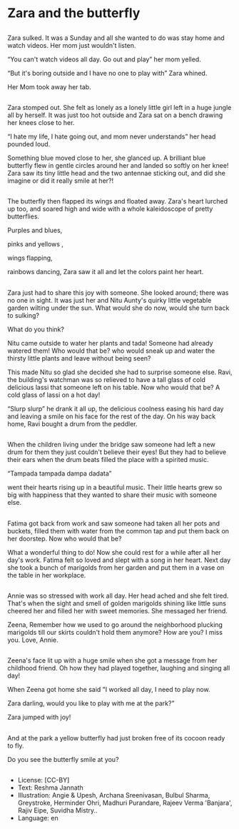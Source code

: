 # Zara and the butterfly

##
Zara sulked. It was a Sunday and all she wanted to do was stay home and watch videos. Her mom just wouldn't listen.

“You can't watch videos all day. Go out and play” her mom yelled.

“But it's boring outside and I have no one to play with” Zara whined.

Her Mom took away her tab.

##
Zara stomped out. She felt as lonely as a lonely little girl left in a huge jungle all by herself. It was just too hot outside and Zara sat on a bench drawing her knees close to her.

“I hate my life, I hate going out, and mom never understands” her head pounded loud.

Something blue moved close to her, she glanced up. A brilliant blue butterfly flew in gentle circles around her and landed so softly on her knee! Zara saw its tiny little head and the two antennae sticking out, and did she imagine or did it really smile at her?!

##
The butterfly then flapped its wings and floated away. Zara's heart lurched up too, and soared high and wide with a whole kaleidoscope of pretty butterflies.

Purples and blues,

pinks and yellows ,

wings flapping,

rainbows dancing, Zara saw it all and let the colors paint her heart.

##
Zara just had to share this joy with someone. She looked around; there was no one in sight. It was just her and Nitu Aunty's quirky little vegetable garden wilting under the sun. What would she do now, would she turn back to sulking?

What do you think?

Nitu came outside to water her plants and tada! Someone had already watered them! Who would that be? who would sneak up and water the thirsty little plants and leave without being seen?

This made Nitu so glad she decided she had to surprise someone else. Ravi, the building's watchman was so relieved to have a tall glass of cold delicious lassi that someone left on his table. Now who would that be? A cold glass of lassi on a hot day!

“Slurp slurp” he drank it all up, the delicious coolness easing his hard day and leaving a smile on his face for the rest of the day. On his way back home, Ravi bought a drum from the peddler.

##
When the children living under the bridge saw someone had left a new drum for them they just couldn't believe their eyes! But they had to believe their ears when the drum beats filled the place with a spirited music.

“Tampada tampada dampa dadata”

went their hearts rising up in a beautiful music. Their little hearts grew so big with happiness that they wanted to share their music with someone else.

##
Fatima got back from work and saw someone had taken all her pots and buckets, filled them with water from the common tap and put them back on her doorstep. Now who would that be?

What a wonderful thing to do! Now she could rest for a while after all her day's work. Fatima felt so loved and slept with a song in her heart. Next day she took a bunch of marigolds from her garden and put them in a vase on the table in her workplace.

##
Annie was so stressed with work all day. Her head ached and she felt tired. That's when the sight and smell of golden marigolds shining like little suns cheered her and filled her with sweet memories. She messaged her friend.

Zeena, Remember how we used to go around the neighborhood plucking marigolds till our skirts couldn't hold them anymore? How are you? I miss you. Love, Annie.

##
Zeena's face lit up with a huge smile when she got a message from her childhood friend. Oh how they had played together, laughing and singing all day!

When Zeena got home she said "I worked all day, I need to play now.

Zara darling, would you like to play with me at the park?”

Zara jumped with joy!

##
And at the park a yellow butterfly had just broken free of its cocoon ready to fly.

Do you see the butterfly smile at you?

##
* License: [CC-BY]
* Text: Reshma Jannath
* Illustration: Angie & Upesh, Archana Sreenivasan, Bulbul Sharma, Greystroke, Herminder Ohri, Madhuri Purandare, Rajeev Verma 'Banjara', Rajiv Eipe, Suvidha Mistry..
* Language: en

